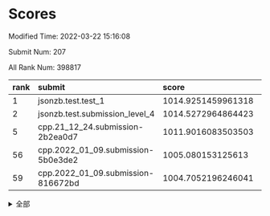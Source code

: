 # Scores

Modified Time: 2022-03-22 15:16:08

Submit Num: 207

All Rank Num: 398817

| rank |               submit               |       score        |       sigma        | pk_num |
| :--- | :--------------------------------- | :----------------- | :----------------- | :----- |
| 1    | jsonzb.test.test_1                 | 1014.9251459961318 | 0.8592024688187133 | 7706   |
| 2    | jsonzb.test.submission_level_4     | 1014.5272964864423 | 0.8373030895518248 | 7705   |
| 5    | cpp.21_12_24.submission-2b2ea0d7   | 1011.9016083503503 | 0.7880459545951288 | 7703   |
| 56   | cpp.2022_01_09.submission-5b0e3de2 | 1005.080153125613  | 0.7283272858209083 | 7708   |
| 59   | cpp.2022_01_09.submission-816672bd | 1004.7052196246041 | 0.722643294294353  | 7710   |


<details>
<summary>全部</summary>

| rank |                 submit                 |       score        |       sigma        | pk_num |
| :--- | :------------------------------------- | :----------------- | :----------------- | :----- |
| 1    | jsonzb.test.test_1                     | 1014.9251459961318 | 0.8592024688187133 | 7706   |
| 2    | jsonzb.test.submission_level_4         | 1014.5272964864423 | 0.8373030895518248 | 7705   |
| 3    | gobigger.level_3.submission_level_3_24 | 1012.0898601582945 | 0.7663037014105193 | 7708   |
| 4    | gobigger.level_3.submission_level_3_44 | 1011.9873800676402 | 0.7773860421710016 | 7707   |
| 5    | cpp.21_12_24.submission-2b2ea0d7       | 1011.9016083503503 | 0.7880459545951288 | 7703   |
| 6    | gobigger.level_3.submission_level_3_37 | 1011.8172833342309 | 0.7850217358102898 | 7706   |
| 7    | gobigger.level_3.submission_level_3_40 | 1011.4026951831686 | 0.7896265536631221 | 7697   |
| 8    | gobigger.level_3.submission_level_3_43 | 1011.3110149172368 | 0.7624346320982042 | 7707   |
| 9    | gobigger.level_3.submission_level_3_36 | 1011.1713602217118 | 0.75528535856594   | 7703   |
| 10   | gobigger.level_3.submission_level_3_3  | 1010.9997243269861 | 0.7638730816143842 | 7709   |
| 11   | gobigger.level_3.submission_level_3_46 | 1010.9447606579898 | 0.7694554179020483 | 7704   |
| 12   | gobigger.level_3.submission_level_3_18 | 1010.9354641258835 | 0.7557559946924972 | 7706   |
| 13   | gobigger.level_3.submission_level_3_33 | 1010.8203144934771 | 0.7857989734637058 | 7703   |
| 14   | gobigger.level_3.submission_level_3_21 | 1010.7962106455753 | 0.7950931807977631 | 7708   |
| 15   | gobigger.level_3.submission_level_3_10 | 1010.7271968882872 | 0.7682456908525783 | 7708   |
| 16   | gobigger.level_3.submission_level_3_1  | 1010.5094187354016 | 0.756224833486     | 7706   |
| 17   | gobigger.level_3.submission_level_3_23 | 1010.5082437678611 | 0.764129517418187  | 7707   |
| 18   | gobigger.level_3.submission_level_3_30 | 1010.507518479214  | 0.7895411003037611 | 7706   |
| 19   | gobigger.level_3.submission_level_3_5  | 1010.5054247411377 | 0.7607753695091399 | 7706   |
| 20   | gobigger.level_3.submission_level_3_19 | 1010.4770160052078 | 0.793358728907852  | 7700   |
| 21   | gobigger.level_3.submission_level_3_26 | 1010.3052645192015 | 0.7516021845273406 | 7706   |
| 22   | gobigger.level_3.submission_level_3_20 | 1010.1679042958398 | 0.7477610803064514 | 7708   |
| 23   | gobigger.level_3.submission_level_3_31 | 1010.1430486991108 | 0.7578497177347564 | 7705   |
| 24   | gobigger.level_3.submission_level_3_41 | 1010.1105685767303 | 0.7572520948487967 | 7702   |
| 25   | gobigger.level_3.submission_level_3_39 | 1010.0925516762569 | 0.7805644738177568 | 7708   |
| 26   | gobigger.level_3.submission_level_3_4  | 1010.0900760026639 | 0.7660049772672857 | 7702   |
| 27   | gobigger.level_3.submission_level_3_27 | 1010.0140360607292 | 0.7419304060670556 | 7707   |
| 28   | gobigger.level_3.submission_level_3_42 | 1010.0060734986922 | 0.7761042499625722 | 7707   |
| 29   | gobigger.level_3.submission_level_3_0  | 1009.9935265299413 | 0.7465157596547232 | 7700   |
| 30   | gobigger.level_3.submission_level_3_6  | 1009.9242631912949 | 0.7710493430412992 | 7712   |
| 31   | gobigger.level_3.submission_level_3_13 | 1009.8374516429709 | 0.7572443238379145 | 7706   |
| 32   | gobigger.level_3.submission_level_3_22 | 1009.7669000668478 | 0.7765734954454678 | 7709   |
| 33   | gobigger.level_3.submission_level_3_2  | 1009.7548949177445 | 0.7502750353836772 | 7708   |
| 34   | gobigger.level_3.submission_level_3_29 | 1009.7137107724826 | 0.7438554385292196 | 7708   |
| 35   | gobigger.level_3.submission_level_3_32 | 1009.687050494327  | 0.7537955617711994 | 7711   |
| 36   | gobigger.level_3.submission_level_3_12 | 1009.6674289193863 | 0.7470796876647342 | 7703   |
| 37   | gobigger.level_3.submission_level_3_47 | 1009.6455323379497 | 0.75441674062823   | 7710   |
| 38   | gobigger.level_3.submission_level_3_48 | 1009.5493513651801 | 0.7472705194137489 | 7705   |
| 39   | gobigger.level_3.submission_level_3_17 | 1009.5492171166215 | 0.748864764097393  | 7710   |
| 40   | gobigger.level_3.submission_level_3_9  | 1009.5477332436739 | 0.7349030128642569 | 7709   |
| 41   | gobigger.level_3.submission_level_3_35 | 1009.4422916480752 | 0.7633930782859495 | 7709   |
| 42   | gobigger.level_3.submission_level_3_34 | 1009.4356132407705 | 0.766827774832898  | 7712   |
| 43   | gobigger.level_3.submission_level_3_28 | 1009.2759384702662 | 0.7561515506855698 | 7705   |
| 44   | gobigger.level_3.submission_level_3_49 | 1009.2756555070097 | 0.7523268893631093 | 7706   |
| 45   | gobigger.level_3.submission_level_3_7  | 1009.2133225795161 | 0.7473004667859559 | 7707   |
| 46   | gobigger.level_3.submission_level_3_15 | 1009.1911131241095 | 0.7393078740154134 | 7710   |
| 47   | gobigger.level_3.submission_level_3_25 | 1009.1537377081714 | 0.7380586822066693 | 7705   |
| 48   | gobigger.level_3.submission_level_3_16 | 1009.1187644687893 | 0.7320798619003248 | 7709   |
| 49   | gobigger.level_3.submission_level_3_8  | 1008.9312639005115 | 0.7599527828451444 | 7705   |
| 50   | gobigger.level_3.submission_level_3_14 | 1008.7835039481644 | 0.7640018579372142 | 7705   |
| 51   | gobigger.level_3.submission_level_3_45 | 1008.6933671017802 | 0.7473295517945107 | 7704   |
| 52   | gobigger.level_3.submission_level_3_38 | 1008.5669519422881 | 0.7293906260830592 | 7704   |
| 53   | gobigger.level_3.submission_level_3_11 | 1008.529941780997  | 0.7466951836189127 | 7707   |
| 54   | gobigger.level_1.submission_level_1_9  | 1005.346177912038  | 0.7138619249429276 | 7701   |
| 55   | gobigger.level_1.submission_level_1_24 | 1005.2912110290933 | 0.7405312237186739 | 7706   |
| 56   | cpp.2022_01_09.submission-5b0e3de2     | 1005.080153125613  | 0.7283272858209083 | 7708   |
| 57   | gobigger.level_1.submission_level_1_16 | 1004.7881458124857 | 0.7338409656276712 | 7710   |
| 58   | gobigger.level_1.submission_level_1_22 | 1004.7536910694976 | 0.7208311897797189 | 7707   |
| 59   | cpp.2022_01_09.submission-816672bd     | 1004.7052196246041 | 0.722643294294353  | 7710   |
| 60   | gobigger.level_1.submission_level_1_30 | 1004.5964727358433 | 0.7176742266701873 | 7711   |
| 61   | gobigger.level_1.submission_level_1_1  | 1004.463194138626  | 0.7097205720782506 | 7709   |
| 62   | gobigger.level_1.submission_level_1_49 | 1004.1803771771596 | 0.7123984939198411 | 7706   |
| 63   | gobigger.level_1.submission_level_1_7  | 1004.1610831768734 | 0.716150569116927  | 7704   |
| 64   | gobigger.level_1.submission_level_1_35 | 1004.1407553540554 | 0.7301739743164387 | 7708   |
| 65   | gobigger.level_1.submission_level_1_41 | 1004.0303515574086 | 0.7234206638267431 | 7704   |
| 66   | gobigger.level_1.submission_level_1_38 | 1004.004893813748  | 0.7136496563848304 | 7709   |
| 67   | gobigger.level_1.submission_level_1_4  | 1003.9175553966683 | 0.7230821540829463 | 7707   |
| 68   | gobigger.level_1.submission_level_1_11 | 1003.8615223281564 | 0.714611912172188  | 7702   |
| 69   | gobigger.level_1.submission_level_1_17 | 1003.8407568668134 | 0.7150713725192736 | 7707   |
| 70   | gobigger.level_1.submission_level_1_28 | 1003.7789097965137 | 0.7357783878985479 | 7707   |
| 71   | gobigger.level_1.submission_level_1_29 | 1003.7059436104975 | 0.7142748269167596 | 7710   |
| 72   | gobigger.level_1.submission_level_1_26 | 1003.6896404543629 | 0.7319420645655006 | 7710   |
| 73   | gobigger.level_1.submission_level_1_23 | 1003.6310976711467 | 0.7110336390589045 | 7703   |
| 74   | gobigger.level_1.submission_level_1_36 | 1003.5941836795763 | 0.702880849371111  | 7708   |
| 75   | gobigger.level_1.submission_level_1_48 | 1003.4356562879989 | 0.7242470696100778 | 7703   |
| 76   | gobigger.level_1.submission_level_1_37 | 1003.400142906657  | 0.7142008516756218 | 7708   |
| 77   | gobigger.level_1.submission_level_1_8  | 1003.3892118400158 | 0.7123942849754957 | 7709   |
| 78   | gobigger.level_1.submission_level_1_34 | 1003.1902316733643 | 0.7232635857850664 | 7704   |
| 79   | gobigger.level_1.submission_level_1_44 | 1003.1735031022596 | 0.7154575226383555 | 7706   |
| 80   | gobigger.level_1.submission_level_1_43 | 1003.1678534154614 | 0.712264164836816  | 7707   |
| 81   | gobigger.level_1.submission_level_1_21 | 1003.1557892898353 | 0.7181319691556692 | 7700   |
| 82   | gobigger.level_1.submission_level_1_46 | 1003.125788191586  | 0.7061974309860697 | 7709   |
| 83   | gobigger.level_1.submission_level_1_12 | 1003.0188721744504 | 0.7082362416899863 | 7708   |
| 84   | gobigger.level_1.submission_level_1_3  | 1002.8653258331624 | 0.711905112045118  | 7712   |
| 85   | gobigger.level_1.submission_level_1_14 | 1002.8393345421938 | 0.7153031519083944 | 7711   |
| 86   | gobigger.level_1.submission_level_1_19 | 1002.6923439733913 | 0.730091326031491  | 7710   |
| 87   | gobigger.level_1.submission_level_1_25 | 1002.6353959326761 | 0.7010252865009393 | 7705   |
| 88   | gobigger.level_1.submission_level_1_33 | 1002.5667196975804 | 0.7085182521383389 | 7701   |
| 89   | gobigger.level_1.submission_level_1_2  | 1002.5618270184385 | 0.716656776969313  | 7707   |
| 90   | gobigger.level_1.submission_level_1_32 | 1002.5478100811638 | 0.7092572217961983 | 7708   |
| 91   | gobigger.level_1.submission_level_1_42 | 1002.419724334775  | 0.7191937068090216 | 7702   |
| 92   | gobigger.level_1.submission_level_1_6  | 1002.3703302758893 | 0.710260686073868  | 7708   |
| 93   | gobigger.level_1.submission_level_1_15 | 1002.3337268048417 | 0.7109041507567603 | 7709   |
| 94   | gobigger.level_1.submission_level_1_13 | 1002.3295346476181 | 0.731713262583607  | 7709   |
| 95   | gobigger.level_1.submission_level_1_20 | 1002.3199807739078 | 0.7138637945774652 | 7705   |
| 96   | gobigger.level_1.submission_level_1_0  | 1002.2235908386591 | 0.7112247257765401 | 7712   |
| 97   | gobigger.level_1.submission_level_1_10 | 1002.2002595634635 | 0.711790612728906  | 7704   |
| 98   | gobigger.level_1.submission_level_1_47 | 1002.1406370300517 | 0.7195197519504023 | 7705   |
| 99   | gobigger.level_1.submission_level_1_18 | 1002.1288379826775 | 0.7211747673007809 | 7710   |
| 100  | gobigger.level_1.submission_level_1_5  | 1002.0933954979098 | 0.7045374166403003 | 7703   |
| 101  | gobigger.level_1.submission_level_1_31 | 1002.0436164416398 | 0.7139551748470535 | 7707   |
| 102  | gobigger.level_1.submission_level_1_27 | 1001.7549096053556 | 0.717719261394867  | 7708   |
| 103  | gobigger.level_1.submission_level_1_45 | 1001.6485006551723 | 0.7081881285231908 | 7703   |
| 104  | gobigger.level_1.submission_level_1_39 | 1001.5117032506007 | 0.7094815823857462 | 7710   |
| 105  | gobigger.level_1.submission_level_1_40 | 1001.2419919231035 | 0.7187388380726762 | 7706   |
| 106  | gobigger.random.submission_random_28   | 997.5170590340759  | 0.7026003112354852 | 7706   |
| 107  | gobigger.random.submission_random_43   | 997.4254848448992  | 0.6958780417623514 | 7707   |
| 108  | gobigger.random.submission_random_45   | 997.3722771880739  | 0.7113449295742608 | 7709   |
| 109  | gobigger.random.submission_random_49   | 997.1813970502122  | 0.7148728432207315 | 7702   |
| 110  | gobigger.random.submission_random_32   | 997.1027507712139  | 0.7153915141184569 | 7704   |
| 111  | gobigger.random.submission_random_18   | 996.9317858256726  | 0.710729434016937  | 7707   |
| 112  | gobigger.random.submission_random_29   | 996.8884433730997  | 0.704891057755307  | 7707   |
| 113  | gobigger.random.submission_random_47   | 996.8426286046509  | 0.7122582202871095 | 7708   |
| 114  | gobigger.random.submission_random_19   | 996.7370256185561  | 0.7058171788513442 | 7705   |
| 115  | gobigger.random.submission_random_1    | 996.7217048105     | 0.7153885751403443 | 7705   |
| 116  | gobigger.random.submission_random_38   | 996.6679950724429  | 0.7055812066943089 | 7705   |
| 117  | gobigger.random.submission_random_40   | 996.533671563175   | 0.7217054494080722 | 7708   |
| 118  | gobigger.random.submission_random_3    | 996.4718015901078  | 0.710160206563062  | 7707   |
| 119  | gobigger.random.submission_random_22   | 996.4065038719248  | 0.7057293483557883 | 7704   |
| 120  | gobigger.random.submission_random_5    | 996.3864058002623  | 0.7302420698072982 | 7708   |
| 121  | gobigger.random.submission_random_26   | 996.3652283136652  | 0.7112753709600522 | 7708   |
| 122  | gobigger.random.submission_random_44   | 996.3273411085765  | 0.7107214983127793 | 7706   |
| 123  | gobigger.random.submission_random_8    | 996.2773640367187  | 0.7034605050580652 | 7710   |
| 124  | gobigger.random.submission_random_2    | 996.2712851506286  | 0.7026419882108526 | 7707   |
| 125  | gobigger.random.submission_random_14   | 996.2465180969413  | 0.7103891943300998 | 7709   |
| 126  | gobigger.random.submission_random_21   | 996.17466621571    | 0.6999914594970633 | 7705   |
| 127  | gobigger.random.submission_random_46   | 996.108459044915   | 0.7105793124026473 | 7710   |
| 128  | gobigger.random.submission_random_31   | 996.0391141734295  | 0.7161267788651233 | 7710   |
| 129  | gobigger.random.submission_random_12   | 996.0075554547738  | 0.7067773342453024 | 7707   |
| 130  | gobigger.random.submission_random_10   | 995.958609299208   | 0.7161721464827423 | 7709   |
| 131  | gobigger.random.submission_random_16   | 995.9031186907343  | 0.7170927065223967 | 7710   |
| 132  | gobigger.random.submission_random_34   | 995.8951011943245  | 0.7001404638298243 | 7706   |
| 133  | gobigger.random.submission_random_36   | 995.8865229853864  | 0.7017039919532573 | 7705   |
| 134  | gobigger.random.submission_random_15   | 995.8741864883332  | 0.7034932808578116 | 7705   |
| 135  | gobigger.random.submission_random_17   | 995.8428971376226  | 0.7094261009444187 | 7703   |
| 136  | gobigger.random.submission_random_41   | 995.7718790718973  | 0.7126183850790456 | 7705   |
| 137  | gobigger.random.submission_random_27   | 995.6674111443035  | 0.7105571510509967 | 7709   |
| 138  | gobigger.random.submission_random_37   | 995.66403272059    | 0.7157594808469516 | 7709   |
| 139  | gobigger.random.submission_random_20   | 995.6575495824983  | 0.7018711900542841 | 7707   |
| 140  | gobigger.random.submission_random_6    | 995.5973487012321  | 0.7137709272429988 | 7707   |
| 141  | gobigger.random.submission_random_42   | 995.5854808629426  | 0.7115555809222397 | 7701   |
| 142  | gobigger.random.submission_random_4    | 995.4963813767971  | 0.7082393601884932 | 7708   |
| 143  | gobigger.random.submission_random_24   | 995.4628182375667  | 0.7010899067310076 | 7710   |
| 144  | gobigger.random.submission_random_13   | 995.3526970609174  | 0.7160809701164151 | 7707   |
| 145  | gobigger.random.submission_random_33   | 995.2175388043845  | 0.7229954337965233 | 7709   |
| 146  | gobigger.random.submission_random_39   | 995.2053356428012  | 0.7290181835003019 | 7708   |
| 147  | gobigger.random.submission_random_9    | 995.1361367254982  | 0.7168417759014455 | 7710   |
| 148  | gobigger.random.submission_random_11   | 995.1001777409281  | 0.7186471237825595 | 7708   |
| 149  | gobigger.random.submission_random_0    | 995.0880081806234  | 0.7155613163797326 | 7712   |
| 150  | gobigger.random.submission_random_23   | 995.0847821338946  | 0.7142950662977241 | 7703   |
| 151  | gobigger.random.submission_random_25   | 995.0034766619337  | 0.7001531000230847 | 7702   |
| 152  | gobigger.random.submission_random_7    | 994.9864926550616  | 0.7057211486296975 | 7709   |
| 153  | gobigger.random.submission_random_48   | 994.9292863972738  | 0.7203508776323096 | 7707   |
| 154  | gobigger.random.submission_random_30   | 994.6957015340092  | 0.7305630236417555 | 7704   |
| 155  | gobigger.random.submission_random_35   | 994.4191897156996  | 0.7345468702673159 | 7707   |
| 156  | gobigger.level_2.submission_level_2_3  | 993.8872408014128  | 0.734038141928383  | 7705   |
| 157  | gobigger.level_2.submission_level_2_36 | 993.8297446689545  | 0.7231113390421938 | 7702   |
| 158  | gobigger.level_2.submission_level_2_44 | 993.367139290154   | 0.7364458916825087 | 7707   |
| 159  | gobigger.level_2.submission_level_2_41 | 993.3553418071051  | 0.7262733966864335 | 7710   |
| 160  | gobigger.level_2.submission_level_2_19 | 993.3163071863745  | 0.7329811171084349 | 7705   |
| 161  | gobigger.level_2.submission_level_2_47 | 993.2963624777333  | 0.7397170637970027 | 7706   |
| 162  | gobigger.level_2.submission_level_2_37 | 993.2618035987452  | 0.7278126074822634 | 7706   |
| 163  | gobigger.level_2.submission_level_2_48 | 993.2285358450015  | 0.7413548470204936 | 7712   |
| 164  | gobigger.level_2.submission_level_2_21 | 993.2103475427209  | 0.7383490435896579 | 7705   |
| 165  | gobigger.level_2.submission_level_2_8  | 993.2055930168528  | 0.7285193195516411 | 7702   |
| 166  | gobigger.level_2.submission_level_2_42 | 993.1948130341146  | 0.750156831785098  | 7707   |
| 167  | gobigger.level_2.submission_level_2_1  | 993.1141103439212  | 0.7269677030489288 | 7708   |
| 168  | gobigger.level_2.submission_level_2_26 | 992.926733352441   | 0.7308692935664807 | 7710   |
| 169  | gobigger.level_2.submission_level_2_15 | 992.9230057921155  | 0.7397633834343683 | 7704   |
| 170  | gobigger.level_2.submission_level_2_40 | 992.7971313778573  | 0.7429062521069724 | 7705   |
| 171  | gobigger.level_2.submission_level_2_25 | 992.7835083864055  | 0.7481747862029421 | 7706   |
| 172  | gobigger.level_2.submission_level_2_33 | 992.4730442841717  | 0.7431923431898793 | 7708   |
| 173  | gobigger.level_2.submission_level_2_22 | 992.4712867856153  | 0.7299282852681894 | 7704   |
| 174  | gobigger.level_2.submission_level_2_31 | 992.363418735564   | 0.7482724650718927 | 7707   |
| 175  | gobigger.level_2.submission_level_2_43 | 992.3531188232739  | 0.7616086368110536 | 7709   |
| 176  | gobigger.level_2.submission_level_2_45 | 992.3031714411951  | 0.7388911430555037 | 7709   |
| 177  | gobigger.level_2.submission_level_2_0  | 992.1917288144589  | 0.7647874996697251 | 7706   |
| 178  | gobigger.level_2.submission_level_2_11 | 992.179488702991   | 0.7358092511745292 | 7704   |
| 179  | gobigger.level_2.submission_level_2_30 | 992.143668516205   | 0.7441160917826664 | 7707   |
| 180  | gobigger.level_2.submission_level_2_9  | 992.1091367123953  | 0.7339591119196361 | 7711   |
| 181  | gobigger.level_2.submission_level_2_18 | 992.10870802807    | 0.7427769422875709 | 7707   |
| 182  | gobigger.level_2.submission_level_2_38 | 992.0438811963965  | 0.7411153120676709 | 7709   |
| 183  | gobigger.level_2.submission_level_2_34 | 992.0392820552912  | 0.7360878583690331 | 7707   |
| 184  | gobigger.level_2.submission_level_2_2  | 992.0259850278466  | 0.7456635866449974 | 7708   |
| 185  | gobigger.level_2.submission_level_2_10 | 991.9879609414194  | 0.7524781177171883 | 7710   |
| 186  | gobigger.level_2.submission_level_2_7  | 991.9813984749977  | 0.7370406218957788 | 7708   |
| 187  | gobigger.level_2.submission_level_2_29 | 991.9577708115428  | 0.7436412951724287 | 7707   |
| 188  | gobigger.level_2.submission_level_2_49 | 991.9520119149188  | 0.7398975933451291 | 7701   |
| 189  | gobigger.level_2.submission_level_2_27 | 991.9144113505293  | 0.7546449470686227 | 7710   |
| 190  | gobigger.level_2.submission_level_2_13 | 991.8366004462183  | 0.7504853262728517 | 7704   |
| 191  | gobigger.level_2.submission_level_2_39 | 991.8276705294081  | 0.7420117657571175 | 7708   |
| 192  | gobigger.level_2.submission_level_2_23 | 991.6770553625793  | 0.7476379854938865 | 7706   |
| 193  | gobigger.level_2.submission_level_2_17 | 991.596422775818   | 0.766736992935588  | 7712   |
| 194  | gobigger.level_2.submission_level_2_24 | 991.5178430240699  | 0.7497541721689246 | 7703   |
| 195  | gobigger.level_2.submission_level_2_5  | 991.4793144366819  | 0.7637151542924132 | 7706   |
| 196  | gobigger.level_2.submission_level_2_6  | 991.4624763724323  | 0.7703781650570038 | 7710   |
| 197  | gobigger.level_2.submission_level_2_35 | 991.2351313933591  | 0.7549843560172729 | 7706   |
| 198  | gobigger.level_2.submission_level_2_4  | 991.1681645031191  | 0.7443274212452872 | 7704   |
| 199  | gobigger.level_2.submission_level_2_32 | 991.0532385825672  | 0.7723163346734961 | 7707   |
| 200  | gobigger.level_2.submission_level_2_16 | 990.8676070721644  | 0.7760990085482179 | 7707   |
| 201  | gobigger.level_2.submission_level_2_20 | 990.7456837259488  | 0.7777752458335554 | 7706   |
| 202  | gobigger.level_2.submission_level_2_14 | 990.6820195422044  | 0.758569198128938  | 7702   |
| 203  | gobigger.level_2.submission_level_2_28 | 990.3298168021537  | 0.7669573577085623 | 7706   |
| 204  | gobigger.level_2.submission_level_2_46 | 989.6353795449263  | 0.7652701832591434 | 7709   |
| 205  | gobigger.level_2.submission_level_2_12 | 989.6005984321918  | 0.7611874056118085 | 7704   |
| 206  | gobigger.none.submission_none_1        | 975.9640322846709  | 1.522140968068297  | 7708   |
| 207  | gobigger.none.submission_none_0        | 975.8350206239742  | 1.4274269101665877 | 7702   |

</details>